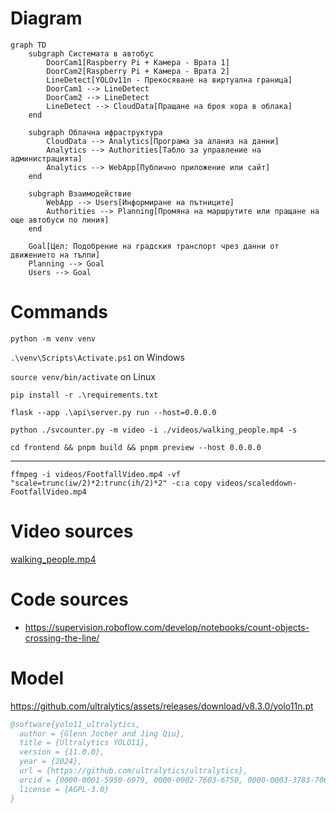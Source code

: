 # Diagram

```mermaid
graph TD
    subgraph Системата в автобус
        DoorCam1[Raspberry Pi + Камера - Врата 1]
        DoorCam2[Raspberry Pi + Камера - Врата 2]
        LineDetect[YOLOv11n - Прекосяване на виртуална граница]
        DoorCam1 --> LineDetect
        DoorCam2 --> LineDetect
        LineDetect --> CloudData[Пращане на броя хора в облака]
    end

    subgraph Облачна ифраструктура
        CloudData --> Analytics[Програма за аланиз на данни]
        Analytics --> Authorities[Табло за управление на администрацията]
        Analytics --> WebApp[Публично приложение или сайт]
    end

    subgraph Взаимодействие
        WebApp --> Users[Информиране на пътниците]
        Authorities --> Planning[Промяна на маршрутите или пращане на още автобуси по линия]
    end

    Goal[Цел: Подобрение на градския транспорт чрез данни от движението на тълпи]
    Planning --> Goal
    Users --> Goal

```

# Commands

`python -m venv venv`

`.\venv\Scripts\Activate.ps1` on Windows

`source venv/bin/activate` on Linux

`pip install -r .\requirements.txt`

`flask --app .\api\server.py run --host=0.0.0.0`

`python ./svcounter.py -m video -i ./videos/walking_people.mp4 -s`

`cd frontend && pnpm build && pnpm preview --host 0.0.0.0`

---

`ffmpeg -i videos/FootfallVideo.mp4 -vf  "scale=trunc(iw/2)*2:trunc(ih/2)*2" -c:a copy videos/scaleddown-FootfallVideo.mp4`

# Video sources

[walking_people.mp4](https://pixabay.com/videos/people-commerce-shop-busy-mall-6387/)

# Code sources

- https://supervision.roboflow.com/develop/notebooks/count-objects-crossing-the-line/

# Model

https://github.com/ultralytics/assets/releases/download/v8.3.0/yolo11n.pt

```bibtex
@software{yolo11_ultralytics,
  author = {Glenn Jocher and Jing Qiu},
  title = {Ultralytics YOLO11},
  version = {11.0.0},
  year = {2024},
  url = {https://github.com/ultralytics/ultralytics},
  orcid = {0000-0001-5950-6979, 0000-0002-7603-6750, 0000-0003-3783-7069},
  license = {AGPL-3.0}
}   
```


